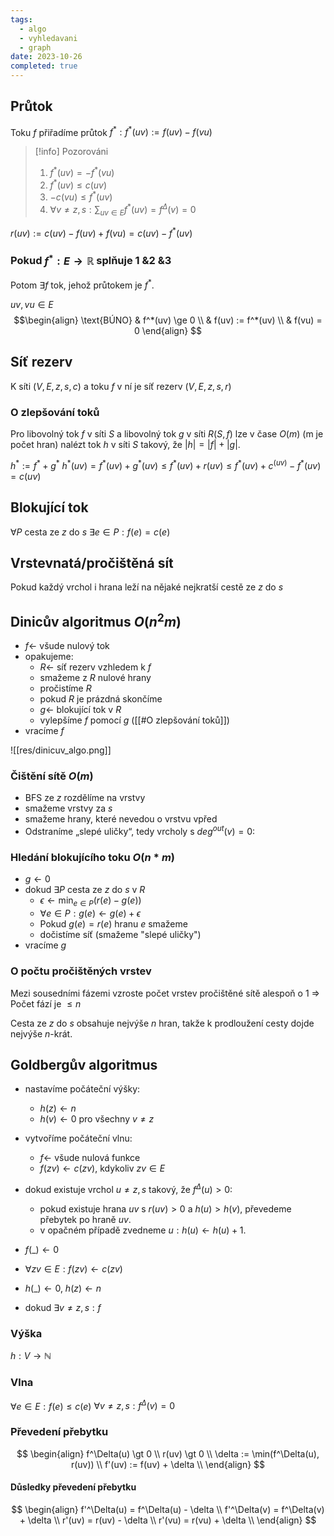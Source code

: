 ```yaml
---
tags:
  - algo
  - vyhledavani
  - graph
date: 2023-10-26
completed: true
---
```

## Průtok

Toku $f$ přiřadíme průtok $f^*: f^*(uv) := f(uv) - f(vu)$

> [!info] Pozorováni
> 1. $f^*(uv) = -f^*(vu)$
> 2. $f^*(uv) \le c(uv)$
> 3. $-c(vu) \le f^*(uv)$
> 4. $\forall v \ne z,s: \sum_{uv \in E}f^*(uv) = f^\Delta(v) = 0$

$r(uv) := c(uv) - f(uv) + f(vu) = c(uv) - f^*(uv)$

### Pokud $f^*: E \rightarrow \mathbb{R}$ splňuje $\text{1 \& 2 \& 3}$

Potom $\exists f$ tok, jehož průtokem je $f^*$.

$uv, vu \in E$
$$\begin{align}
\text{BÚNO} & f^*(uv) \ge 0 \\
& f(uv) := f^*(uv) \\
& f(vu) = 0
\end{align}
$$
## Síť rezerv

K síti $(V,E,z,s,c)$ a toku $f$ v ní je síť rezerv $(V,E,z,s,r)$


### O zlepšování toků

Pro libovolný tok $f$ v síti $S$ a libovolný tok $g$ v síti $R(S, f )$ lze v čase $O(m)$ (m je počet hran) nalézt tok $h$ v síti $S$ takový, že $|h| = |f | + |g|$.

$h^* := f^* + g^*$
$h^*(uv) = f^*(uv) + g^*(uv) \le f^*(uv) + r(uv) \le f^*(uv) + c^(uv) - f^*(uv) = c(uv)$

## Blokující tok

$\forall P$ cesta ze $z$ do $s$
$\exists e \in P: f(e) = c(e)$

## Vrstevnatá/pročištěná sít

Pokud každý vrchol i hrana leží na nějaké nejkratší cestě ze $z$ do $s$

## Dinicův algoritmus $O(n^2m)$

- $f \leftarrow$ všude nulový tok
- opakujeme:
	- $R \leftarrow$ síť rezerv vzhledem k $f$
	- smažeme z $R$ nulové hrany
	- pročistíme $R$
	- pokud $R$ je prázdná skončíme
	- $g \leftarrow$ blokující tok v $R$
	- vylepšíme $f$ pomocí $g$ ([[#O zlepšování toků]])
- vracíme $f$

![[res/dinicuv_algo.png]]

### Čištění sítě $O(m)$

- $\text{BFS}$ ze $z$ rozdělíme na vrstvy
- smažeme vrstvy za $s$
- smažeme hrany, které nevedou o vrstvu vpřed
- Odstraníme „slepé uličky“, tedy vrcholy s $deg^{out}(v) = 0$:

### Hledání blokujícího toku $O(n*m)$

- $g \leftarrow 0$
- dokud $\exists P$ cesta ze $z$ do $s$ v $R$
	- $\epsilon \leftarrow \min_{e \in P}(r(e) - g(e))$
	- $\forall e \in P: g(e) \leftarrow g(e) + \epsilon$
	- Pokud $g(e) = r(e)$ hranu $e$ smažeme
	- dočistíme síť (smažeme "slepé uličky")
- vracíme $g$

###  O počtu pročištěných vrstev

Mezi sousedními fázemi vzroste počet vrstev pročištěné sítě alespoň o 1 $\Rightarrow$ Počet fází je $\le n$

Cesta ze $z$ do $s$ obsahuje nejvýše $n$ hran, takže k prodloužení cesty dojde nejvýše $n$-krát.

## Goldbergův algoritmus

- nastavíme počáteční výšky: 
	- $h(z) \leftarrow n$
	- $h(v) \leftarrow 0$ pro všechny $v \ne z$
- vytvoříme počáteční vlnu:
	- $f \leftarrow$ všude nulová funkce
	- $f(zv) \leftarrow c(zv)$, kdykoliv $zv \in E$
- dokud existuje vrchol $u \ne z, s$ takový, že $f^\Delta(u) \gt 0$:
	- pokud existuje hrana $uv$ s $r(uv) \gt 0$ a $h(u) \gt h(v)$, převedeme přebytek po hraně $uv$.
	- v opačném případě zvedneme $u: h(u) \leftarrow h(u) + 1$.

- $f(\_) \leftarrow 0$
- $\forall zv \in E: f(zv) \leftarrow c(zv)$
- $h(\_) \leftarrow 0$, $h(z) \leftarrow n$
- dokud $\exists v \ne z,s: f$

### Výška

$h: V \rightarrow \mathbb{N}$
### Vlna

$\forall e \in E: f(e) \le c(e)$
$\forall v \ne z,s: f^\Delta(v) = 0$

### Převedení přebytku

$$
\begin{align}
f^\Delta(u) \gt 0 \\
r(uv) \gt 0 \\
\delta := \min(f^\Delta(u), r(uv)) \\
f'(uv) := f(uv) + \delta \\
\end{align}
$$

#### Důsledky převedení přebytku

$$
\begin{align}
f'^\Delta(u) = f^\Delta(u) - \delta \\
f'^\Delta(v) = f^\Delta(v) + \delta \\
r'(uv) = r(uv) - \delta \\
r'(vu) = r(vu) + \delta \\
\end{align}
$$

